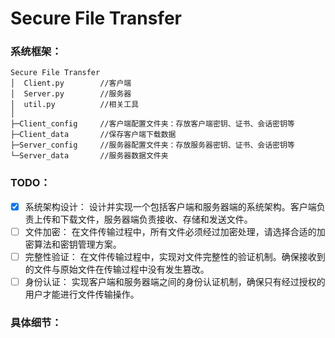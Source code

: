 # Secure File Transfer

### 系统框架：

```
Secure File Transfer
│  Client.py        //客户端
│  Server.py        //服务器
│  util.py          //相关工具
│
├─Client_config     //客户端配置文件夹：存放客户端密钥、证书、会话密钥等
├─Client_data       //保存客户端下载数据
├─Server_config     //服务器配置文件夹：存放服务器密钥、证书、会话密钥等
└─Server_data       //服务器数据文件夹
```

### TODO：

- [x] 系统架构设计： 设计并实现一个包括客户端和服务器端的系统架构。客户端负责上传和下载文件，服务器端负责接收、存储和发送文件。
- [ ] 文件加密： 在文件传输过程中，所有文件必须经过加密处理，请选择合适的加密算法和密钥管理方案。
- [ ] 完整性验证： 在文件传输过程中，实现对文件完整性的验证机制。确保接收到的文件与原始文件在传输过程中没有发生篡改。
- [ ] 身份认证： 实现客户端和服务器端之间的身份认证机制，确保只有经过授权的用户才能进行文件传输操作。

### 具体细节：

